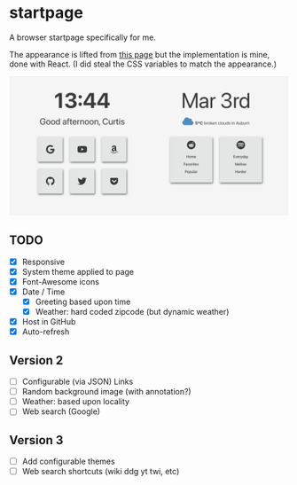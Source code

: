 # startpage
A browser startpage specifically for me.

The appearance is lifted from [this page](https://github.com/MiguelRAvila/Bento) but the implementation is mine, done with React. (I did steal the CSS variables to match the appearance.)

![Screenshot](/.github/images/startpage.png?raw=true "My Startpage")

## TODO

- [x] Responsive
- [x] System theme applied to page
- [x] Font-Awesome icons
- [x] Date / Time
  - [x] Greeting based upon time
  - [x] Weather: hard coded zipcode (but dynamic weather)
- [x] Host in GitHub
- [x] Auto-refresh

## Version 2
- [ ] Configurable (via JSON) Links
- [ ] Random background image (with annotation?)
- [ ] Weather: based upon locality
- [ ] Web search (Google)

## Version 3
- [ ] Add configurable themes
- [ ] Web search shortcuts (wiki ddg yt twi, etc)
